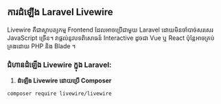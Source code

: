 ## ការដំឡើង Laravel Livewire

Livewire គឺជាស្ថាបត្យកម្ម Frontend ដែលអាចប្រើជាមួយ Laravel ដោយមិនចាំបាច់សរសេរ JavaScript ច្រើន។ វាផ្តល់នូវបទពិសោធន៍ Interactive ដូចជា Vue ឬ React ប៉ុន្តែអាចគ្រប់គ្រងដោយ PHP និង Blade ។

### ជំហានដំឡើង Livewire ក្នុង Laravel:

1. **ដំឡើង Livewire ដោយប្រើ Composer**

```bash
composer require livewire/livewire
```

